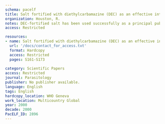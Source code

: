 ```yaml
---
schema: pacelf
title: Salt fortified with diethylcarbamazine (DEC) as an effective intervention for lymphatic filariasis, with lessons learned from salt iodization programmes
organization: Houston, R.
notes: DEC-fortified salt has been used successfully as a principal public health tool to eliminate lymphatic filariasis (LF) in China and, less extensively, in several other countries. Studies from 1967 to the present conducted in Brazil, Japan, Tanzania, India, China, and Taiwan involving administration of DEC salt for 18 days to 1 year, have shown this intervention to be effective for both bancroftian and brugian filariasis, as measured by reductions in both microfilarial density and positivity, and in some studies through reduction in mosquito positivity rates as well. Furthermore, studies suggest specific advantages from using DEC salt, including lack of side effects, particularly for bancroftian filariasis, and ability to reduce prevalence below 1 % when used in conjunction with standard regimens of DEC tablets. However, use of DEC salt as a control tool suffers from a concern that health authorities might find it difficult to manage a programme involving a commodity such as salt. In the past decade, the very successful global efforts to eliminate iodine deficiency through universal salt iodization have demonstrated that partnership with the salt industry can be both successful and effective as a public health tool. Use of DEC salt can be most successfully implemented in areas in which (a) there is adequate governmental support for its use and for elimination of filariasis, (b) filariasis-endemic areas are clearly defined, (c) political leaders, health officials and the salt industry agree that DEC salt is an appropriate intervention, (d) the salt industry is well-organized and has known distribution patterns, (e) a successful national salt iodization effort exists, (f) a monitoring system exists that ensures adequacy of salt iodine content during production and that can also measure household coverage, and (g) measurement of impact on transmission of LF with the new antigen or filarial DNA detection methods can be established. There are advantages and disadvantages of using DEC-fortified salt compared with other interventions for LF elimination programmes, but rather than being considered as a 'competing' intervention, DEC salt should be seen as an additional option. Indeed, it is likely that many countries will derive maximal benefit from the synergistic effects of combining different intervention strategies in their national programmes to eliminate lymphatic filariasis.
access: Restricted

resources:
- name: Salt fortified with diethylcarbamazine (DEC) as an effective intervention for lymphatic filariasis, with lessons learned from salt iodization programmes
  url: '/docs/contact_for_access.txt'
  format: Hardcopy
  access: Restricted
  pages: S161-S173
 
category: Scientific Papers
access: Restricted
journal: Parasitology
publisher: No publisher available. 
language: English 
tags: English 
hardcopy_location: WHO Geneva
work_location: Multicountry Global
year: 2000
decade: 2000
PacELF_ID: 2896
---
```

